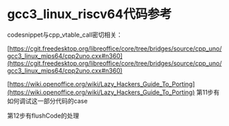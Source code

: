 
# gcc3_linux_riscv64代码参考

codesnippet与cpp_vtable_call密切相关：

[https://cgit.freedesktop.org/libreoffice/core/tree/bridges/source/cpp_uno/gcc3_linux_mips64/cpp2uno.cxx#n360](https://cgit.freedesktop.org/libreoffice/core/tree/bridges/source/cpp_uno/gcc3_linux_mips64/cpp2uno.cxx#n360)

[https://wiki.openoffice.org/wiki/Lazy_Hackers_Guide_To_Porting](https://wiki.openoffice.org/wiki/Lazy_Hackers_Guide_To_Porting) 第11步有如何调试这一部分代码的case

第12步有flushCode的处理
